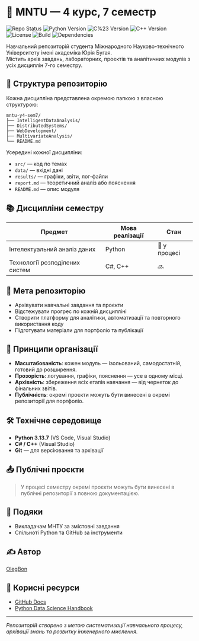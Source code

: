 # 📘 MNTU — 4 курс, 7 семестр

![Repo Status](https://img.shields.io/badge/status-active-brightgreen)
![Python Version](https://img.shields.io/badge/python-3.13.7-blue)
![C%23 Version](https://img.shields.io/badge/C%23-12.0-purple)
![C++ Version](https://img.shields.io/badge/C++-20-orange)
![License](https://img.shields.io/badge/license-MIT-yellow)
![Build](https://img.shields.io/badge/build-passing-success)
![Dependencies](https://img.shields.io/badge/dependencies-up%20to%20date-green)

Навчальний репозиторій студента Міжнародного Науково-технічного Університету імені академіка Юрія Бугая.  
Містить архів завдань, лабораторних, проєктів та аналітичних модулів з усіх дисциплін 7-го семестру.

## 🧭 Структура репозиторію

Кожна дисципліна представлена окремою папкою з власною структурою:

```
mntu-y4-sem7/
├── IntelligentDataAnalysis/
├── DistributedSystems/
├── WebDevelopment/
├── MultivariateAnalysis/
└── README.md
```

Усередині кожної дисципліни:

- `src/` — код по темах
- `data/` — вхідні дані
- `results/` — графіки, звіти, лог-файли
- `report.md` — теоретичний аналіз або пояснення
- `README.md` — опис модуля

## 📚 Дисципліни семестру

| Предмет                        | Мова реалізації | Стан         |
| ------------------------------ | --------------- | ------------ |
| Інтелектуальний аналіз даних   | Python          | 🔄 у процесі |
| Технології розподілених систем | C#, C++         | 🔜           |

## 🎯 Мета репозиторію

- Архівувати навчальні завдання та проєкти
- Відстежувати прогрес по кожній дисципліні
- Створити платформу для аналітики, автоматизації та повторного використання коду
- Підготувати матеріали для портфоліо та публікації

## 🧩 Принципи організації

- **Масштабованість**: кожен модуль — ізольований, самодостатній, готовий до розширення.
- **Прозорість**: логування, графіки, пояснення — усе в одному місці.
- **Архівність**: збереження всіх етапів навчання — від чернеток до фінальних звітів.
- **Публічність**: окремі проєкти можуть бути винесені в окремі репозиторії для портфоліо.

## 🛠️ Технічне середовище

- **Python 3.13.7** (VS Code, Visual Studio)
- **C# / C++** (Visual Studio)
- **Git** — для версіювання та архівації

## 📤 Публічні проєкти

> У процесі семестру окремі проєкти можуть бути винесені в публічні репозиторії з повною документацією.

## 🙏 Подяки

- Викладачам МНТУ за змістовні завдання
- Спільноті Python та GitHub за інструменти

## ✍️ Автор

[OlegBon](https://github.com/OlegBon)

## 🔗 Корисні ресурси

- [GitHub Docs](https://docs.github.com/)
- [Python Data Science Handbook](https://jakevdp.github.io/PythonDataScienceHandbook/)

---

_Репозиторій створено з метою систематизації навчального процесу, архівації знань та розвитку інженерного мислення._

